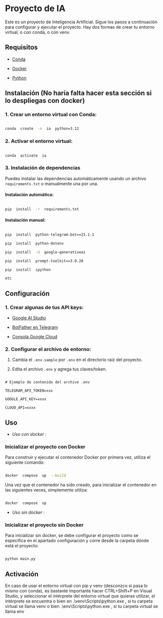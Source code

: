 

# Proyecto de IA

  

Este es un proyecto de Inteligencia Artificial. Sigue los pasos a continuación para configurar y ejecutar el proyecto. Hay dos formas de crear tu entorno virtual, o con conda, o con venv.

  

## Requisitos

  

- [Conda](https://docs.conda.io/projects/conda/en/latest/user-guide/install/index.html)

- [Docker](https://docs.docker.com/get-docker/)

- [Python](https://www.python.org/downloads/release/python-3122/)

  
  

## Instalación (No haría falta hacer esta sección si lo despliegas con docker)

  

### 1. Crear un entorno virtual con Conda:

  

```bash

conda  create  -n  ia  python=3.12

```

  

### 2. Activar el entorno virtual:

  

```bash

conda  activate  ia

```

  

### 3. Instalación de dependencias

  

Puedes instalar las dependencias automáticamente usando un archivo `requirements.txt` o manualmente una por una.

  

#### Instalación automática:

  

```bash

pip  install  -r  requirements.txt

```

  

#### Instalación manual:

  

```bash

pip  install  python-telegram-bot==21.1.1

pip  install  python-dotenv

pip  install  -U  google-generativeai

pip  install  prompt-toolkit==3.0.28

pip  install  ipython

etc

```

  

## Configuración

  

### 1. Crear algunas de tus API keys:

  

- [Google AI Studio](https://aistudio.google.com/app/apikey)

- [BotFather en Telegram](https://t.me/BotFather)

- [Consola Google Cloud](https://console.cloud.google.com)

  

### 2. Configurar el archivo de entorno:

  

1. Cambia el `.env.sample` por `.env` en el directorio raíz del proyecto.

2. Edita el archivo `.env` y agrega tus claves/token.

  

```env

# Ejemplo de contenido del archivo .env

TELEGRAM_API_TOKEN=xxx

GOOGLE_API_KEY=xxxx

CLOUD_API=xxxx

```


  

## Uso

 - *Uso con docker :*

  ### Inicializar el proyecto con Docker

  

Para construir y ejecutar el contenedor Docker por primera vez, utiliza el siguiente comando:

  
  

```bash

docker  compose  up  --build

```

  

Una vez que el contenedor ha sido creado, para inicializar el contenedor en las siguientes veces, simplemente utiliza:

  
  

```bash

docker  compose  up

```

 - *Uso sin docker :*

  ### Inicializar el proyecto sin Docker

Para inicializar sin docker, se debe configurar el proyecto como se especifica en el apartado configuración y
corre desde la carpeta dónde está el proyecto:
```bash

python main.py

```

## Activación
En caso de usar el entorno virtual con pip y venv (desconzco si pasa lo mismo con conda), es bastante
importante hacer CTRL+Shift+P en Visual Studio, y seleccionar el intérprete del entorno virtual que quieras
utilizar, el intérprete se encuentra o bien en .\venv\Scripts\python.exe  , si tu carpeta virtual 
se llama venv o bien .\env\Scripts\python.exe , si tu carpeta virtual se llama env
